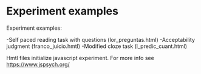 # Experiment examples

Experiment examples:

-Self paced reading task with questions (lor_preguntas.html)
-Acceptability judgment (franco_juicio.hmtl)
-Modified cloze task (l_predic_cuant.html)

Hmtl files initialize javascript experiment. For more info see https://www.jspsych.org/
